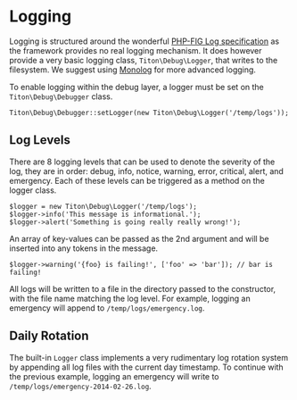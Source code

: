 # Logging #

Logging is structured around the wonderful [PHP-FIG Log specification](https://github.com/php-fig/log) as the framework provides no real logging mechanism. It does however provide a very basic logging class, `Titon\Debug\Logger`, that writes to the filesystem. We suggest using [Monolog](https://github.com/Seldaek/monolog) for more advanced logging.

To enable logging within the debug layer, a logger must be set on the `Titon\Debug\Debugger` class.

```hack
Titon\Debug\Debugger::setLogger(new Titon\Debug\Logger('/temp/logs'));
```

## Log Levels ##

There are 8 logging levels that can be used to denote the severity of the log, they are in order: debug, info, notice, warning, error, critical, alert, and emergency. Each of these levels can be triggered as a method on the logger class.

```hack
$logger = new Titon\Debug\Logger('/temp/logs');
$logger->info('This message is informational.');
$logger->alert('Something is going really really wrong!');
```

An array of key-values can be passed as the 2nd argument and will be inserted into any tokens in the message.

```hack
$logger->warning('{foo} is failing!', ['foo' => 'bar']); // bar is failing!
```

All logs will be written to a file in the directory passed to the constructor, with the file name matching the log level. For example, logging an emergency will append to `/temp/logs/emergency.log`.

## Daily Rotation ##

The built-in `Logger` class implements a very rudimentary log rotation system by appending all log files with the current day timestamp. To continue with the previous example, logging an emergency will write to `/temp/logs/emergency-2014-02-26.log`.
